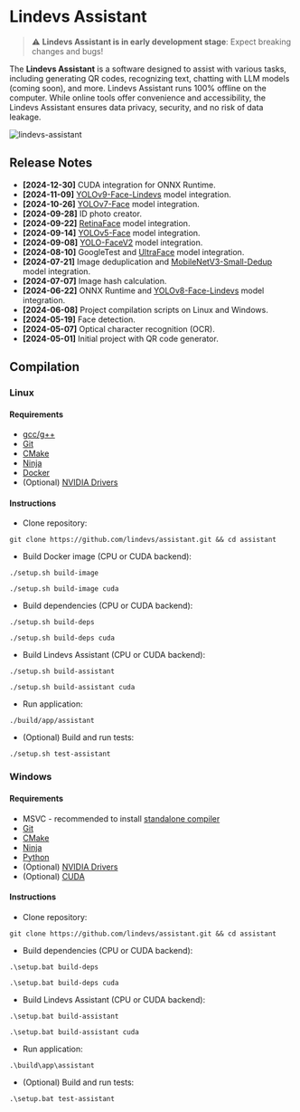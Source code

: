 # Lindevs Assistant

> ⚠️ **Lindevs Assistant is in early development stage**: Expect breaking changes and bugs!

The **Lindevs Assistant** is a software designed to assist with various tasks, including generating QR codes,
recognizing text, chatting with LLM models (coming soon), and more. Lindevs Assistant runs 100% offline on the
computer. While online tools offer convenience and accessibility, the Lindevs Assistant ensures data privacy,
security, and no risk of data leakage.

![lindevs-assistant](https://i.ibb.co/8NR4NNL/lindevs-assistant.png)

## Release Notes

* **[2024-12-30]** CUDA integration for ONNX Runtime.
* **[2024-11-09]** [YOLOv9-Face-Lindevs](https://github.com/lindevs/yolov9-face) model integration.
* **[2024-10-26]** [YOLOv7-Face](https://github.com/derronqi/yolov7-face) model integration.
* **[2024-09-28]** ID photo creator.
* **[2024-09-22]** [RetinaFace](https://github.com/biubug6/Pytorch_Retinaface) model integration.
* **[2024-09-14]** [YOLOv5-Face](https://github.com/deepcam-cn/yolov5-face) model integration.
* **[2024-09-08]** [YOLO-FaceV2](https://github.com/Krasjet-Yu/YOLO-FaceV2) model integration.
* **[2024-08-10]** GoogleTest and [UltraFace](https://github.com/Linzaer/Ultra-Light-Fast-Generic-Face-Detector-1MB) model integration.
* **[2024-07-21]** Image deduplication and [MobileNetV3-Small-Dedup](https://github.com/idealo/imagededup) model integration.
* **[2024-07-07]** Image hash calculation.
* **[2024-06-22]** ONNX Runtime and [YOLOv8-Face-Lindevs](https://github.com/lindevs/yolov8-face) model integration.
* **[2024-06-08]** Project compilation scripts on Linux and Windows.
* **[2024-05-19]** Face detection.
* **[2024-05-07]** Optical character recognition (OCR).
* **[2024-05-01]** Initial project with QR code generator.

## Compilation

### Linux

#### Requirements

* [gcc/g++](https://lindevs.com/install-build-essential-on-ubuntu)
* [Git](https://lindevs.com/install-git-on-ubuntu)
* [CMake](https://lindevs.com/install-cmake-on-ubuntu)
* [Ninja](https://lindevs.com/install-ninja-build-system-on-ubuntu)
* [Docker](https://lindevs.com/install-docker-ce-on-ubuntu)
* (Optional) [NVIDIA Drivers](https://lindevs.com/install-nvidia-drivers-on-ubuntu)

#### Instructions

* Clone repository:

```shell
git clone https://github.com/lindevs/assistant.git && cd assistant
```

* Build Docker image (CPU or CUDA backend):

```shell
./setup.sh build-image
```
```shell
./setup.sh build-image cuda
```

* Build dependencies (CPU or CUDA backend):

```shell
./setup.sh build-deps
```
```shell
./setup.sh build-deps cuda
```

* Build Lindevs Assistant (CPU or CUDA backend):

```shell
./setup.sh build-assistant
```
```shell
./setup.sh build-assistant cuda
```

* Run application:

```shell
./build/app/assistant
```

* (Optional) Build and run tests:

```shell
./setup.sh test-assistant
```

### Windows

#### Requirements

* MSVC - recommended to install [standalone compiler](https://gist.github.com/mmozeiko/7f3162ec2988e81e56d5c4e22cde9977)
* [Git](https://www.git-scm.com/downloads)
* [CMake](https://cmake.org/download/)
* [Ninja](https://github.com/ninja-build/ninja/releases)
* [Python](https://www.python.org/downloads/)
* (Optional) [NVIDIA Drivers](https://www.nvidia.com/en-us/drivers/)
* (Optional) [CUDA](https://developer.download.nvidia.com/compute/cuda/12.6.3/local_installers/cuda_12.6.3_561.17_windows.exe)

#### Instructions

* Clone repository:

```shell
git clone https://github.com/lindevs/assistant.git && cd assistant
```

* Build dependencies (CPU or CUDA backend):

```shell
.\setup.bat build-deps
```
```shell
.\setup.bat build-deps cuda
```

* Build Lindevs Assistant (CPU or CUDA backend):

```shell
.\setup.bat build-assistant
```
```shell
.\setup.bat build-assistant cuda
```

* Run application:

```shell
.\build\app\assistant
```

* (Optional) Build and run tests:

```shell
.\setup.bat test-assistant
```
